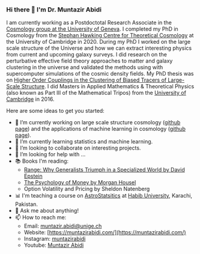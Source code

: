 ### Hi there 👋 I'm Dr. Muntazir Abidi


I am currently working as a Postdoctotal Research Associate in the [Cosmology group at the University of Geneva](https://cosmology.unige.ch/). I completed my PhD in Cosmology from the [Stephan Hawking Centre for Theoretical Cosmology](https://www.ctc.cam.ac.uk/) at the University of Cambridge in 2020. During my PhD I worked on the large scale structure of the Universe and how we can extract interesting physics from current and upcoming galaxy surveys. I did research on the perturbative effective field theory approaches to matter and galaxy clustering in the universe and validated the methods using with supercomputer simulations of the cosmic density fields. My PhD thesis was on [Higher Order Couplings in the Clustering of Biased Tracers of Large-Scale Structure](https://www.repository.cam.ac.uk/handle/1810/314703?show=full). I did Masters in Applied Mathematics & Theoretical Physics (also known as Part III of the Mathematical Tripos) from the [University of Cambridge](https://www.damtp.cam.ac.uk/) in 2016.

Here are some ideas to get you started:

- 🔭 I’m currently working on large scale structure cosmology ([github page](https://github.com/muntazirabidi/GIMCO_EG)) and the applications of machine learning in cosmology ([github page](https://github.com/muntazirabidi/cosmoSWAG)). 
- 🌱 I’m currently learning statistics and machine learning.
- 👯 I’m looking to collaborate on interesting projects. 
- 🤔 I’m looking for help with ...
- 📚 Books I'm reading:
     -  [Range: Why Generalists Triumph in a Specialized World by David Epstein](https://www.goodreads.com/book/show/41795733-range)
     -  [The Psychology of Money by Morgan Housel](https://www.goodreads.com/book/show/41881472-the-psychology-of-money)
     -  Option Volatility and Pricing by Sheldon Natenberg
- 📊  I'm teaching a course on [AstroStatsitics](https://github.com/muntazirabidi/astrostatistics-Habib) at [Habib University](https://habib.edu.pk/), Karachi, Pakistan.
- 💬 Ask me about anything!
- 📫 How to reach me: 
     - Email: muntazir.abidi@unige.ch
     - Website: [https://muntazirabidi.com/](https://muntazirabidi.com/)
     - Instagram: [muntazirabidi](https://www.instagram.com/muntazirabidi/)
     - Youtube: [Muntazir Abidi](https://www.youtube.com/channel/UCf0hm4WfJ19XdYd8fvcOgQg)

